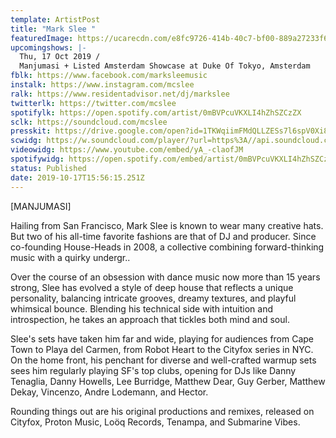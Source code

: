 ```yaml
---
template: ArtistPost
title: "Mark Slee "
featuredImage: https://ucarecdn.com/e8fc9726-414b-40c7-bf00-889a27233f65/-/crop/1084x389/81,0/-/preview/
upcomingshows: |-
  Thu, 17 Oct 2019 /
  Manjumasi + Listed Amsterdam Showcase at Duke Of Tokyo, Amsterdam
fblk: https://www.facebook.com/marksleemusic
instalk: https://www.instagram.com/mcslee
ralk: https://www.residentadvisor.net/dj/markslee
twitterlk: https://twitter.com/mcslee
spotifylk: https://open.spotify.com/artist/0mBVPcuVKXLI4hZhSZCzZX
sclk: https://soundcloud.com/mcslee
presskit: https://drive.google.com/open?id=1TKWqiimFMdQLLZESs7l6spV0Xi8tYlPB
scwidg: https://w.soundcloud.com/player/?url=https%3A//api.soundcloud.com/tracks/692168764&color=%23ff5500&auto_play=false&hide_related=false&show_comments=true&show_user=true&show_reposts=false&show_teaser=true&visual=true
videowidg: https://www.youtube.com/embed/yA_-claofJM
spotifywidg: https://open.spotify.com/embed/artist/0mBVPcuVKXLI4hZhSZCzZX
status: Published
date: 2019-10-17T15:56:15.251Z
---
```

\[MANJUMASI]

Hailing from San Francisco, Mark Slee is known to wear many creative hats. But two of his all-time favorite fashions are that of DJ and producer. Since co-founding House-Heads in 2008, a collective combining forward-thinking music with a quirky undergr..

Over the course of an obsession with dance music now more than 15 years strong, Slee has evolved a style of deep house that reflects a unique personality, balancing intricate grooves, dreamy textures, and playful whimsical bounce. Blending his technical side with intuition and introspection, he takes an approach that tickles both mind and soul.

Slee's sets have taken him far and wide, playing for audiences from Cape Town to Playa del Carmen, from Robot Heart to the Cityfox series in NYC. On the home front, his penchant for diverse and well-crafted warmup sets sees him regularly playing SF's top clubs, opening for DJs like Danny Tenaglia, Danny Howells, Lee Burridge, Matthew Dear, Guy Gerber, Matthew Dekay, Vincenzo, Andre Lodemann, and Hector.

Rounding things out are his original productions and remixes, released on Cityfox, Proton Music, Loöq Records, Tenampa, and Submarine Vibes.